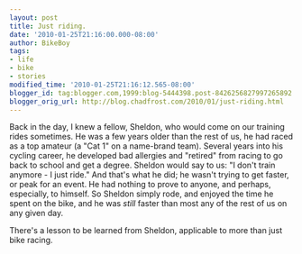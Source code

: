 ```yaml
---
layout: post
title: Just riding.
date: '2010-01-25T21:16:00.000-08:00'
author: BikeBoy
tags:
- life
- bike
- stories
modified_time: '2010-01-25T21:16:12.565-08:00'
blogger_id: tag:blogger.com,1999:blog-5444398.post-8426256827997265892
blogger_orig_url: http://blog.chadfrost.com/2010/01/just-riding.html
---
```


Back in the day, I knew a fellow, Sheldon, who would come on our training 
rides sometimes. He was a few years older than the rest of us, he had raced as 
a top amateur (a "Cat 1" on a name-brand team).  Several years into his 
cycling career, he developed bad allergies and "retired" from racing to go 
back to school and get a degree. Sheldon would say to us: "I don't train 
anymore - I just ride." And that's what he did; he wasn't trying to get 
faster, or peak for an event. He had nothing to prove to anyone, and perhaps, 
especially, to himself. So Sheldon simply rode, and enjoyed the time he spent 
on the bike, and he was *still* faster than most any of the rest of us on any 
given day. 

There's a lesson to be learned from Sheldon, applicable to more than just bike 
racing. 